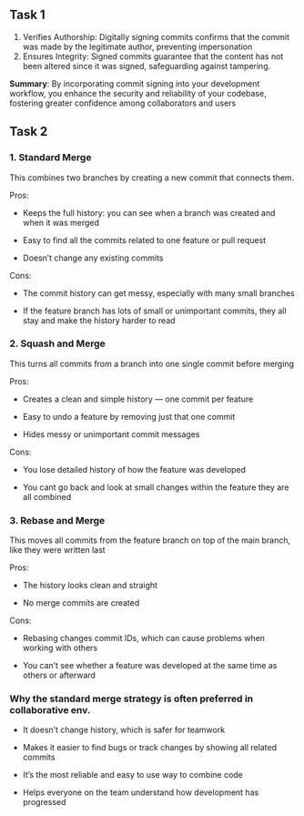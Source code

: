 ## Task 1

1. Verifies Authorship: Digitally signing commits confirms that the commit was made by the legitimate author, preventing impersonation
2. Ensures Integrity: Signed commits guarantee that the content has not been altered since it was signed, safeguarding against tampering.

**Summary**: By incorporating commit signing into your development workflow, you enhance the security and reliability of your codebase, fostering greater confidence among collaborators and users


## Task 2

### 1. Standard Merge
This combines two branches by creating a new commit that connects them.

Pros:

- Keeps the full history: you can see when a branch was created and when it was merged

- Easy to find all the commits related to one feature or pull request

- Doesn’t change any existing commits

Cons:

- The commit history can get messy, especially with many small branches

- If the feature branch has lots of small or unimportant commits, they all stay and make the history harder to read


### 2. Squash and Merge

This turns all commits from a branch into one single commit before merging

Pros:

- Creates a clean and simple history — one commit per feature

- Easy to undo a feature by removing just that one commit

- Hides messy or unimportant commit messages

Cons:

- You lose detailed history of how the feature was developed

- You cant go back and look at small changes within the feature they are all combined


### 3. Rebase and Merge
This moves all commits from the feature branch on top of the main branch, like they were written last

Pros:

- The history looks clean and straight

- No merge commits are created

Cons:

- Rebasing changes commit IDs, which can cause problems when working with others

- You can’t see whether a feature was developed at the same time as others or afterward


###  Why the standard merge strategy is often preferred in collaborative env.

- It doesn’t change history, which is safer for teamwork

- Makes it easier to find bugs or track changes by showing all related commits

- It’s the most reliable and easy to use way to combine code

- Helps everyone on the team understand how development has progressed

